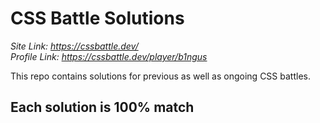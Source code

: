 # CSS Battle Solutions
*Site Link: https://cssbattle.dev/*
<br/>
*Profile Link: https://cssbattle.dev/player/b1ngus* 

This repo contains solutions for previous as well as ongoing CSS battles.
<h2>Each solution is 100% match</h2>

